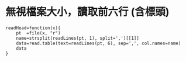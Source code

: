 # 無視檔案大小，讀取前六行 (含標頭)

```
readHead=function(x){
	pt  =file(x, "r")
	name=strsplit(readLines(pt, 1), split=',')[[1]]
	data=read.table(text=readLines(pt, 6), sep=',', col.names=name)
	data
}
```
